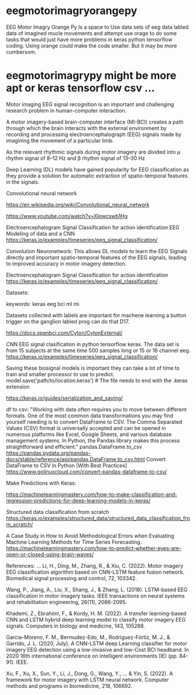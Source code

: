 # eegmotorimagryorangepy
EEG Motor Imagry Orange Py Is a space to Use data sets of eeg data labled data of imagined mucle movements and attempt use orage to do some tasks that would just have more problems in keras python tensorflow coding. Using orange could make the code smaller. But it may be more cumbersom. 
# eegmotorimagrypy might be more apt or keras tensorflow csv ...


Motor imaging EEG signal recognition is an important and challenging research problem in human-computer interaction. 

A motor imagery-based brain-computer interface (MI-BCI) creates a path through which the brain interacts with the external environment by recording and processing electroencephalograph (EEG) signals made by imagining the movement of a particular limb.

As the relevant rhythmic signals during motor imagery are divided into μ rhythm signal of 8–12 Hz and β rhythm signal of 13–30 Hz 

Deep Learning (DL) models have gained popularity for EEG classification as they provide a solution for automatic extraction of spatio-temporal features in the signals. 

Convolutional neural network

https://en.wikipedia.org/wiki/Convolutional_neural_network

https://www.youtube.com/watch?v=XIowcswb1Hg

Electroencephalogram Signal Classification for action identification
EEG Modeling of data and a CNN
https://keras.io/examples/timeseries/eeg_signal_classification/

Convolution Neuronetwork:
This allows DL models to learn the EEG Signals directly and important spatio-temporal features of the EEG signals, leading to improved accuracy in motor imagery detection.

Electroencephalogram Signal Classification for action identification
https://keras.io/examples/timeseries/eeg_signal_classification/

Datasets:

keywords: keras eeg bci ml mi

Datasets collected with labels are important for machene learning a button trigger on the ganglion labled prog can do that D17.

https://docs.openbci.com/Cyton/CytonExternal/

CNN EEG signal clasification in python tensorflow keras.
The data set is from 15 subjects at the same time 500 samples long or 15 or 16 channel eeg.
https://keras.io/examples/timeseries/eeg_signal_classification/

Saving these biosignal models is important they can take a lot of time to train and smaller processor to use to predict. 
model.save('path/to/location.keras')  # The file needs to end with the .keras extension

https://keras.io/guides/serialization_and_saving/

df to csv:
"Working with data often requires you to move between different formats. One of the most common data transformations you may find yourself needing is to convert DataFrame to CSV. The Comma Separated Values (CSV) format is universally accepted and can be opened in numerous platforms like Excel, Google Sheets, and various database management systems. In Python, the Pandas library makes this process straightforward and efficient."
pandas.DataFrame.to_csv
https://pandas.pydata.org/pandas-docs/stable/reference/api/pandas.DataFrame.to_csv.html
Convert DataFrame to CSV in Python [With Best Practices]
https://www.golinuxcloud.com/convert-pandas-dataframe-to-csv/

Make Predictions with Keras:

https://machinelearningmastery.com/how-to-make-classification-and-regression-predictions-for-deep-learning-models-in-keras/

Structured data classification from scratch
https://keras.io/examples/structured_data/structured_data_classification_from_scratch/

A Case Study in How to Avoid Methodological Errors when
Evaluating Machine Learning Methods for Time Series Forecasting.
https://machinelearningmastery.com/how-to-predict-whether-eyes-are-open-or-closed-using-brain-waves/

References:
...
Li, H., Ding, M., Zhang, R., & Xiu, C. (2022). Motor imagery EEG classification algorithm based on CNN-LSTM feature fusion network. Biomedical signal processing and control, 72, 103342.

Wang, P., Jiang, A., Liu, X., Shang, J., & Zhang, L. (2018). LSTM-based EEG classification in motor imagery tasks. IEEE transactions on neural systems and rehabilitation engineering, 26(11), 2086-2095.

Khademi, Z., Ebrahimi, F., & Kordy, H. M. (2022). A transfer learning-based CNN and LSTM hybrid deep learning model to classify motor imagery EEG signals. Computers in biology and medicine, 143, 105288.

Garcia-Moreno, F. M., Bermudez-Edo, M., Rodríguez-Fórtiz, M. J., & Garrido, J. L. (2020, July). A CNN-LSTM deep Learning classifier for motor imagery EEG detection using a low-invasive and low-Cost BCI headband. In 2020 16th international conference on intelligent environments (IE) (pp. 84-91). IEEE.

Xu, F., Xu, X., Sun, Y., Li, J., Dong, G., Wang, Y., ... & Yin, S. (2022). A framework for motor imagery with LSTM neural network. Computer methods and programs in biomedicine, 218, 106692.
